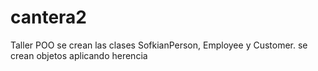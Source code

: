 # cantera2

Taller POO se crean las clases SofkianPerson, Employee y Customer. se crean objetos aplicando herencia 
 
